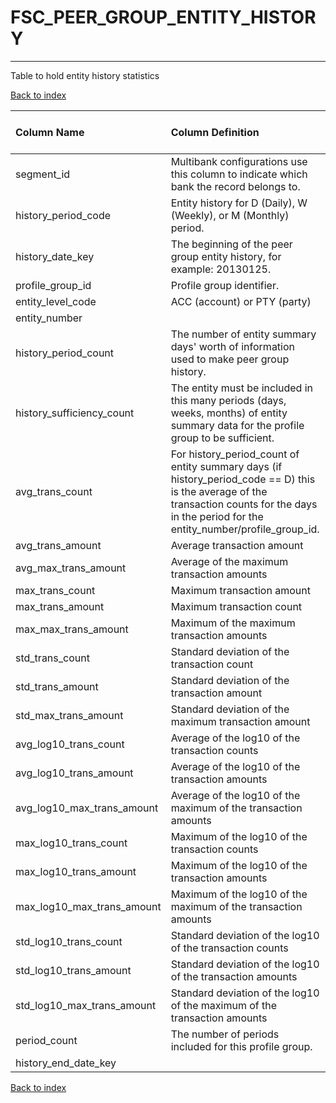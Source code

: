 # FSC_PEER_GROUP_ENTITY_HISTORY

---

Table to hold entity history statistics

[Back to index](./index.md)

| Column Name                | Column Definition                                                                                                                                                                              | Column Data Type   | Column Null Option   | PK   | FK   |
|:---------------------------|:-----------------------------------------------------------------------------------------------------------------------------------------------------------------------------------------------|:-------------------|:---------------------|:-----|:-----|
| segment_id                 | Multibank configurations use this column to indicate which bank the record belongs to.                                                                                                         | VARCHAR2(128)      | Not Null             | Yes  | No   |
| history_period_code        | Entity history for D (Daily), W (Weekly), or M (Monthly) period.                                                                                                                               | CHAR(1)            | Not Null             | Yes  | No   |
| history_date_key           | The beginning of the peer group entity history, for example: 20130125.                                                                                                                         | NUMBER(8)          | Not Null             | Yes  | No   |
| profile_group_id           | Profile group identifier.                                                                                                                                                                      | VARCHAR2(50)       | Not Null             | No   | Yes  |
| entity_level_code          | ACC (account) or PTY (party)                                                                                                                                                                   | CHAR(3)            | Not Null             | Yes  | No   |
| entity_number              |                                                                                                                                                                                                | VARCHAR2(50)       | Not Null             | Yes  | No   |
| history_period_count       | The number of entity summary days' worth of information used to make peer group history.                                                                                                       | NUMBER(5)          | Null                 | No   | No   |
| history_sufficiency_count  | The entity must be included in this many periods (days, weeks, months) of entity summary data for the profile group to be sufficient.                                                          | NUMBER(5)          | Null                 | No   | No   |
| avg_trans_count            | For history_period_count of entity summary days (if history_period_code == D) this is the average of the transaction counts for the days in the period for the entity_number/profile_group_id. | NUMBER(10)         | Null                 | No   | No   |
| avg_trans_amount           | Average transaction amount                                                                                                                                                                     | NUMBER(18,5)       | Null                 | No   | No   |
| avg_max_trans_amount       | Average of the maximum transaction amounts                                                                                                                                                     | NUMBER(18,5)       | Null                 | No   | No   |
| max_trans_count            | Maximum transaction amount                                                                                                                                                                     | NUMBER(10)         | Null                 | No   | No   |
| max_trans_amount           | Maximum transaction count                                                                                                                                                                      | NUMBER(18,5)       | Null                 | No   | No   |
| max_max_trans_amount       | Maximum of the maximum transaction amounts                                                                                                                                                     | NUMBER(18,5)       | Null                 | No   | No   |
| std_trans_count            | Standard deviation of the transaction count                                                                                                                                                    | NUMBER(10)         | Null                 | No   | No   |
| std_trans_amount           | Standard deviation of the transaction amount                                                                                                                                                   | NUMBER(18,5)       | Null                 | No   | No   |
| std_max_trans_amount       | Standard deviation of the maximum transaction amount                                                                                                                                           | NUMBER(18,5)       | Null                 | No   | No   |
| avg_log10_trans_count      | Average of the log10 of the transaction counts                                                                                                                                                 | NUMBER(12,10)      | Null                 | No   | No   |
| avg_log10_trans_amount     | Average of the log10 of the transaction amounts                                                                                                                                                | NUMBER(12,10)      | Null                 | No   | No   |
| avg_log10_max_trans_amount | Average of the log10 of the maximum of the transaction amounts                                                                                                                                 | NUMBER(12,10)      | Null                 | No   | No   |
| max_log10_trans_count      | Maximum of the log10 of the transaction counts                                                                                                                                                 | NUMBER(12,10)      | Null                 | No   | No   |
| max_log10_trans_amount     | Maximum of the log10 of the transaction amounts                                                                                                                                                | NUMBER(12,10)      | Null                 | No   | No   |
| max_log10_max_trans_amount | Maximum of the log10 of the maximum of the transaction amounts                                                                                                                                 | NUMBER(12,10)      | Null                 | No   | No   |
| std_log10_trans_count      | Standard deviation of the log10 of the transaction counts                                                                                                                                      | NUMBER(12,10)      | Null                 | No   | No   |
| std_log10_trans_amount     | Standard deviation of the log10 of the transaction amounts                                                                                                                                     | NUMBER(12,10)      | Null                 | No   | No   |
| std_log10_max_trans_amount | Standard deviation of the log10 of the maximum of the transaction amounts                                                                                                                      | NUMBER(12,10)      | Null                 | No   | No   |
| period_count               | The number of periods included for this profile group.                                                                                                                                         | NUMBER(5)          | Null                 | No   | No   |
| history_end_date_key       |                                                                                                                                                                                                | NUMBER(8)          | Null                 | No   | No   |

[Back to index](./index.md)